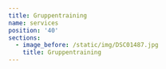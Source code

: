 ```yaml
---
title: Gruppentraining
name: services
position: '40'
sections:
  - image_before: /static/img/DSC01487.jpg
    title: Gruppentraining
---
```



